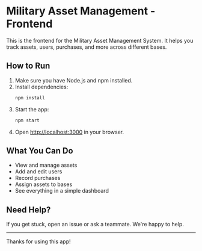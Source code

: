 # Military Asset Management - Frontend

This is the frontend for the Military Asset Management System. It helps you track assets, users, purchases, and more across different bases.

## How to Run

1. Make sure you have Node.js and npm installed.
2. Install dependencies:
   ```bash
   npm install
   ```
3. Start the app:
   ```bash
   npm start
   ```
4. Open [http://localhost:3000](http://localhost:3000) in your browser.

## What You Can Do
- View and manage assets
- Add and edit users
- Record purchases
- Assign assets to bases
- See everything in a simple dashboard

## Need Help?
If you get stuck, open an issue or ask a teammate. We're happy to help.

---

Thanks for using this app!
